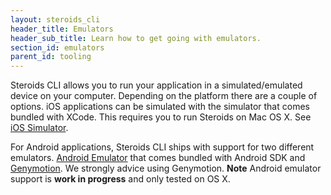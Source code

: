 ```yaml
---
layout: steroids_cli
header_title: Emulators
header_sub_title: Learn how to get going with emulators.
section_id: emulators
parent_id: tooling
---
```

Steroids CLI allows you to run your application in a simulated/emulated device on your computer. Depending on the platform there are a couple of options. iOS applications can be simulated with the simulator that comes bundled with XCode. This requires you to run Steroids on Mac OS X. See [iOS Simulator](ios-simulator).

For Android applications, Steroids CLI ships with support for two different emulators. [Android Emulator](android-emulator) that comes bundled with Android SDK and [Genymotion](genymotion). We strongly advice using Genymotion.
**Note** Android emulator support is **work in progress** and only tested on OS X.
